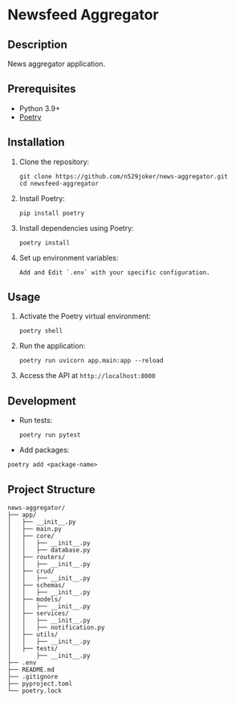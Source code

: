 # Newsfeed Aggregator

## Description
News aggregator application.

## Prerequisites
- Python 3.9+
- [Poetry](https://python-poetry.org/docs/#installation)

## Installation

1. Clone the repository:
   ```
   git clone https://github.com/n529joker/news-aggregator.git
   cd newsfeed-aggregator
   ```
2. Install Poetry:
    ```
    pip install poetry
    ```

3. Install dependencies using Poetry:
   ```
   poetry install
   ```

4. Set up environment variables:
   ```
   Add and Edit `.env` with your specific configuration.

## Usage

1. Activate the Poetry virtual environment:
   ```
   poetry shell
   ```

2. Run the application:
   ```
   poetry run uvicorn app.main:app --reload
   ```

3. Access the API at `http://localhost:8000`

## Development

- Run tests:
  ```
  poetry run pytest
  ```

- Add packages:
```
poetry add <package-name>
```

## Project Structure
```
news-aggregator/
├── app/
│   ├── __init__.py
│   ├── main.py
│   ├── core/
│   │   ├── __init__.py
│   │   ├── database.py
│   ├── routers/
│   │   ├── __init__.py
│   ├── crud/
│   │   ├── __init__.py
│   ├── schemas/
│   │   ├── __init__.py
│   ├── models/
│   │   ├── __init__.py
│   ├── services/
│   │   ├── __init__.py
│   │   ├── notification.py
│   ├── utils/
│   │   ├── __init__.py
│   ├── tests/
│       ├── __init__.py
├── .env
├── README.md
├── .gitignore
├── pyproject.toml
└── poetry.lock
```
